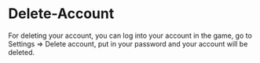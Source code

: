 # Delete-Account
For deleting your account, you can log into your account in the game, go to Settings => Delete account, put in your password and your account will be deleted.
